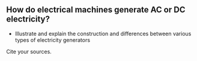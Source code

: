 ## How do electrical machines generate AC or DC electricity?  
   - Illustrate and explain the construction and differences between various types of electricity generators

Cite your sources.
